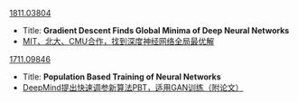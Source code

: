 [1811.03804](https://arxiv.org/pdf/1811.03804.pdf)

* Title: **Gradient Descent Finds Global Minima of Deep Neural Networks**
* [MIT、北大、CMU合作，找到深度神经网络全局最优解](https://zhuanlan.zhihu.com/p/50349459)



[1711.09846](https://arxiv.org/pdf/1711.09846.pdf)

* Title: **Population Based Training of Neural Networks**
* [DeepMind提出快速调参新算法PBT，适用GAN训练（附论文）](https://zhuanlan.zhihu.com/p/31494931)